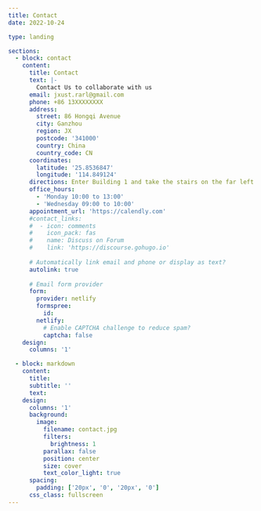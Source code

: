 ```yaml
---
title: Contact
date: 2022-10-24

type: landing

sections:
  - block: contact
    content:
      title: Contact
      text: |-
        Contact Us to collaborate with us
      email: jxust.rarl@gmail.com
      phone: +86 13XXXXXXXX
      address:
        street: 86 Hongqi Avenue
        city: Ganzhou
        region: JX
        postcode: '341000'
        country: China
        country_code: CN
      coordinates:
        latitude: '25.8536847'
        longitude: '114.849124'
      directions: Enter Building 1 and take the stairs on the far left on Floor 2
      office_hours:
        - 'Monday 10:00 to 13:00'
        - 'Wednesday 09:00 to 10:00'
      appointment_url: 'https://calendly.com'
      #contact_links:
      #  - icon: comments
      #    icon_pack: fas
      #    name: Discuss on Forum
      #    link: 'https://discourse.gohugo.io'
    
      # Automatically link email and phone or display as text?
      autolink: true
    
      # Email form provider
      form:
        provider: netlify
        formspree:
          id:
        netlify:
          # Enable CAPTCHA challenge to reduce spam?
          captcha: false
    design:
      columns: '1'

  - block: markdown
    content:
      title:
      subtitle: ''
      text:
    design:
      columns: '1'
      background:
        image: 
          filename: contact.jpg
          filters:
            brightness: 1
          parallax: false
          position: center
          size: cover
          text_color_light: true
      spacing:
        padding: ['20px', '0', '20px', '0']
      css_class: fullscreen
---
```

